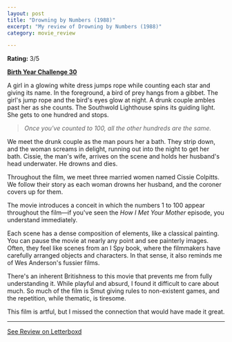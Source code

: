 ```yaml
---
layout: post
title: "Drowning by Numbers (1988)"
excerpt: "My review of Drowning by Numbers (1988)"
category: movie_review

---
```


**Rating:** 3/5

<b><a href="">Birth Year Challenge 30</a></b>

A girl in a glowing white dress jumps rope while counting each star and giving its name. In the foreground, a bird of prey hangs from a gibbet. The girl's jump rope and the bird's eyes glow at night. A drunk couple ambles past her as she counts. The Southwold Lighthouse spins its guiding light. She gets to one hundred and stops.

<blockquote><i>Once you've counted to 100, all the other hundreds are the same.</i></blockquote>

We meet the drunk couple as the man pours her a bath. They strip down, and the woman screams in delight, running out into the night to get her bath. Cissie, the man's wife, arrives on the scene and holds her husband's head underwater. He drowns and dies.

Throughout the film, we meet three married women named Cissie Colpitts. We follow their story as each woman drowns her husband, and the coroner covers up for them.

The movie introduces a conceit in which the numbers 1 to 100 appear throughout the film—if you've seen the <i>How I Met Your Mother</i> episode, you understand immediately.

Each scene has a dense composition of elements, like a classical painting. You can pause the movie at nearly any point and see painterly images. Often, they feel like scenes from an I Spy book, where the filmmakers have carefully arranged objects and characters. In that sense, it also reminds me of Wes Anderson's fussier films.

There's an inherent Britishness to this movie that prevents me from fully understanding it. While playful and absurd, I found it difficult to care about much. So much of the film is Smut giving rules to non-existent games, and the repetition, while thematic, is tiresome.

This film is artful, but I missed the connection that would have made it great.

<hr>

[See Review on Letterboxd](https://boxd.it/8TXNkh)
